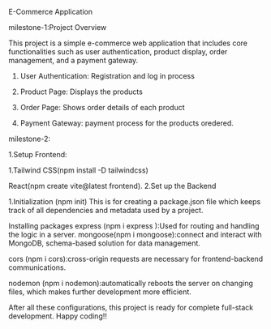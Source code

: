 E-Commerce Application

milestone-1:Project Overview

This project is a simple e-commerce web application that includes core functionalities such as user authentication, product display, order management, and a payment gateway.

1. User Authentication: Registration and log in process

2. Product Page: Displays the products

3. Order Page: Shows order details of each product

4. Payment Gateway: payment process for the products oredered.

milestone-2:

1.Setup Frontend:

1.Tailwind CSS(npm install -D tailwindcss)

React(npm create vite@latest frontend). 2.Set up the Backend

1.Initialization (npm init) This is for creating a package.json file which keeps track of all dependencies and metadata used by a project.

Installing packages express (npm i express ):Used for routing and handling the logic in a server. mongoose(npm i mongoose):connect and interact with MongoDB, schema-based solution for data management.

cors (npm i cors):cross-origin requests are necessary for frontend-backend communications.

nodemon (npm i nodemon):automatically reboots the server on changing files, which makes further development more efficient.

After all these configurations, this project is ready for complete full-stack development. Happy coding!!
